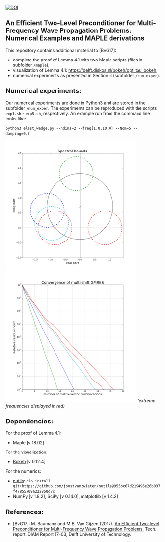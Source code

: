 [![DOI](https://zenodo.org/badge/82066723.svg)](https://zenodo.org/badge/latestdoi/82066723)

An Efficient Two-Level Preconditioner for Multi-Frequency Wave Propagation Problems: Numerical Examples and MAPLE derivations
-----------------------------------------------------------------------------------------------------------------------------

This repository contains additional material to [BvG17]:

* complete the proof of Lemma 4.1 with two Maple scripts (files in subfolder `/maple`),
* visualization of Lemma 4.1: https://delft.diskos.nl/bokeh/opt_tau_bokeh,
* numerical experiments as presented in Section 6 (subfolder `/num_exper`).

Numerical experiments:
----------------------
Our numerical experiments are done in Python3 and are stored in the subfolder `/num_exper`. The experiments can be reproduced with the scripts `exp1.sh` - `exp5.sh`, respectively. An example run from the command line looks like:

`python3 elast_wedge.py --ndims=2 --freq[1.0,10.0] --Nom=5 --damping=0.7`

<img src="/num_exper/figs/circ_pic.png" width="425"/> <img src="/num_exper/figs/msconv-plot.png" width="425"/> 
*(extreme frequencies displayed in red)*

Dependencies:
-------------
For the proof of Lemma 4.1:
* Maple [v 18.02]

For the [visualization](https://delft.diskos.nl/bokeh/opt_tau_bokeh):
* [Bokeh](http://bokeh.pydata.org/en/latest/) [v 0.12.4]

For the numerics:
* [nutils](http://www.nutils.org/):  `pip install git+https://github.com/joostvanzwieten/nutils@955bc67d219496e26b037f47855709a222850d7c`
* NumPy [v 1.8.2], SciPy [v 0.14.0], matplotlib [v 1.4.2]

References:
-----------
* [BvG17]: M. Baumann and M.B. Van Gijzen (2017). [An Efficient Two-level Preconditioner for Multi-Frequency Wave Propagation Problems.](http://www.ewi.tudelft.nl/en/the-faculty/departments/applied-mathematics/reports/) Tech. report, DIAM Report 17-03, Delft University of Technology.
